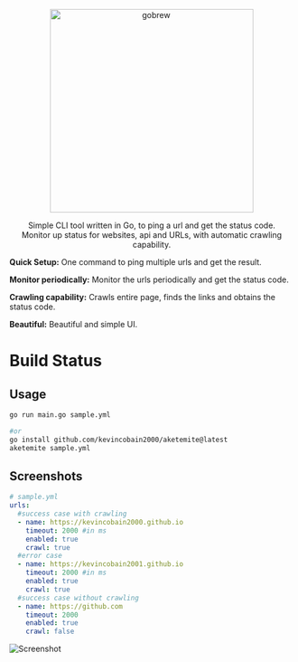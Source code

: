 <p align="center">
  <a href="https://github.com/kevincobain2000/aketemite">
    <img alt="gobrew" src="https://imgur.com/rcEV0qE.png" width="360">
  </a>
</p>
<p align="center">
  Simple CLI tool written in Go, to ping a url and get the status code.
  <br>
  Monitor up status for websites, api and URLs, with automatic crawling capability.
</p>

**Quick Setup:** One command to ping multiple urls and get the result.

**Monitor periodically:** Monitor the urls periodically and get the status code.

**Crawling capability:** Crawls entire page, finds the links and obtains the status code.

**Beautiful:** Beautiful and simple UI.


# Build Status


## Usage

```sh
go run main.go sample.yml

#or
go install github.com/kevincobain2000/aketemite@latest
aketemite sample.yml
```

## Screenshots

```yml
# sample.yml
urls:
  #success case with crawling
  - name: https://kevincobain2000.github.io
    timeout: 2000 #in ms
    enabled: true
    crawl: true
  #error case
  - name: https://kevincobain2001.github.io
    timeout: 2000 #in ms
    enabled: true
    crawl: true
  #success case without crawling
  - name: https://github.com
    timeout: 2000
    enabled: true
    crawl: false

```

![Screenshot](https://imgur.com/q6w2IEJ.png)